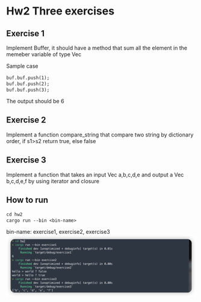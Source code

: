 # Hw2 Three exercises

## Exercise 1

Implement Buffer<T>, it should have a method that sum all the element in the memeber variable of type Vec<T>

Sample case

```
buf.buf.push(1);
buf.buf.push(2);
buf.buf.push(3);
```

The output should be 6

## Exercise 2

Implement a function compare_string that compare two string by dictionary order, if s1>s2 return true, else false

## Exercise 3

Implement a function that takes an input Vec<char> a,b,c,d,e and output a Vec<char> b,c,d,e,f by using iterator and closure

## How to run

```
cd hw2
cargo run --bin <bin-name>
```

bin-name: exercise1, exercise2, exercise3
![Alt text](image.png)
